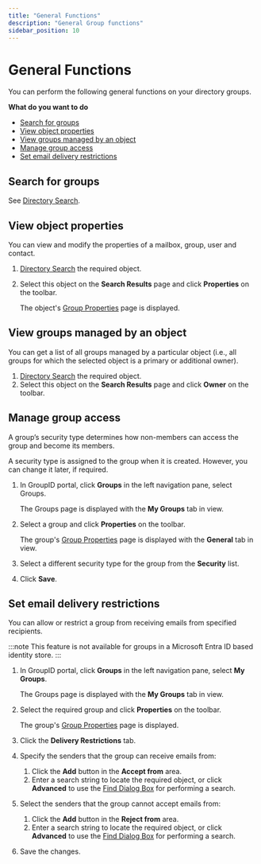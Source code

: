 ```yaml
---
title: "General Functions"
description: "General Group functions"
sidebar_position: 10
---
```


# General Functions

You can perform the following general functions on your directory groups.

**What do you want to do**

- [Search for groups](#search-for-groups)
- [View object properties](#view-object-properties)
- [View groups managed by an object](#view-groups-managed-by-an-object)
- [Manage group access](#manage-group-access)
- [Set email delivery restrictions](#set-email-delivery-restrictions)

## Search for groups

See [Directory Search](/docs/directorymanager/11.0/portal/generalfeatures/search.md).

## View object properties

You can view and modify the properties of a mailbox, group, user and contact.

1. [Directory Search](/docs/directorymanager/11.0/portal/generalfeatures/search.md) the required
   object.
2. Select this object on the **Search Results** page and click **Properties** on the toolbar.

    The object's
    [Group Properties](/docs/directorymanager/11.0/portal/group/properties/overview.md)
    page is displayed.

## View groups managed by an object

You can get a list of all groups managed by a particular object (i.e., all groups for which the
selected object is a primary or additional owner).

1. [Directory Search](/docs/directorymanager/11.0/portal/generalfeatures/search.md) the required
   object.
2. Select this object on the **Search Results** page and click **Owner** on the toolbar.

## Manage group access

A group’s security type determines how non-members can access the group and become its members.

A security type is assigned to the group when it is created. However, you can change it later, if
required.

1. In GroupID portal, click **Groups** in the left navigation pane, select Groups.

    The Groups page is displayed with the **My Groups** tab in view.

2. Select a group and click **Properties** on the toolbar.

    The group's
    [Group Properties](/docs/directorymanager/11.0/portal/group/properties/overview.md)
    page is displayed with the **General** tab in view.

3. Select a different security type for the group from the **Security** list.
4. Click **Save**.

## Set email delivery restrictions

You can allow or restrict a group from receiving emails from specified recipients.

:::note
This feature is not available for groups in a Microsoft Entra ID based identity store.
:::


1. In GroupID portal, click **Groups** in the left navigation pane, select **My Groups**.

    The Groups page is displayed with the **My Groups** tab in view.

2. Select the required group and click **Properties** on the toolbar.

    The group's
    [Group Properties](/docs/directorymanager/11.0/portal/group/properties/overview.md)
    page is displayed.

3. Click the **Delivery Restrictions** tab.
4. Specify the senders that the group can receive emails from:

    1. Click the **Add** button in the **Accept from** area.
    2. Enter a search string to locate the required object, or click **Advanced** to use the
       [Find Dialog Box](/docs/directorymanager/11.0/portal/generalfeatures/find.md) for performing
       a search.

5. Select the senders that the group cannot accept emails from:
    1. Click the **Add** button in the **Reject from** area.
    2. Enter a search string to locate the required object, or click **Advanced** to use the
       [Find Dialog Box](/docs/directorymanager/11.0/portal/generalfeatures/find.md) for performing
       a search.
6. Save the changes.
